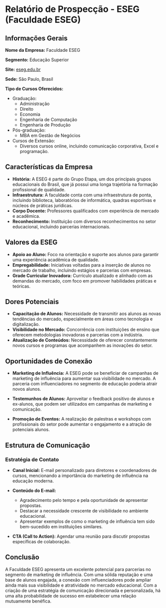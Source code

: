 # Relatório de Prospecção - ESEG (Faculdade ESEG)

## Informações Gerais

**Nome da Empresa:** Faculdade ESEG

**Segmento:** Educação Superior

**Site:** [eseg.edu.br](http://eseg.edu.br/home)

**Sede:** São Paulo, Brasil

**Tipo de Cursos Oferecidos:**
- Graduação:
  - Administração
  - Direito
  - Economia
  - Engenharia de Computação
  - Engenharia de Produção
- Pós-graduação:
  - MBA em Gestão de Negócios
- Cursos de Extensão:
  - Diversos cursos online, incluindo comunicação corporativa, Excel e programação.

## Características da Empresa

- **História:** A ESEG é parte do Grupo Etapa, um dos principais grupos educacionais do Brasil, que já possui uma longa trajetória na formação profissional de qualidade.
- **Infraestrutura:** A faculdade conta com uma infraestrutura de ponta, incluindo biblioteca, laboratórios de informática, quadras esportivas e núcleos de práticas jurídicas.
- **Corpo Docente:** Professores qualificados com experiência de mercado e acadêmica.
- **Reconhecimento:** Instituição com diversos reconhecimentos no setor educacional, incluindo parcerias internacionais.

## Valores da ESEG

- **Apoio ao Aluno:** Foco na orientação e suporte aos alunos para garantir uma experiência acadêmica de qualidade.
- **Empregabilidade:** Iniciativas voltadas para a inserção de alunos no mercado de trabalho, incluindo estágios e parcerias com empresas.
- **Grade Curricular Inovadora:** Currículo atualizado e alinhado com as demandas do mercado, com foco em promover habilidades práticas e teóricas.

## Dores Potenciais

- **Capacitação de Alunos:** Necessidade de transmitir aos alunos as novas tendências do mercado, especialmente em áreas como tecnologia e digitalização.
- **Visibilidade no Mercado:** Concorrência com instituições de ensino que oferecem metodologias inovadoras e parcerias com a indústria.
- **Atualização de Conteúdos:** Necessidade de oferecer constantemente novos cursos e programas que acompanhem as inovações do setor.

## Oportunidades de Conexão

- **Marketing de Influência:** A ESEG pode se beneficiar de campanhas de marketing de influência para aumentar sua visibilidade no mercado. A parceria com influenciadores no segmento de educação poderia atrair novos alunos.
  
- **Testemunhos de Alunos:** Aproveitar o feedback positivo de alunos e ex-alunos, que podem ser utilizados em campanhas de marketing e comunicação.

- **Promoção de Eventos:** A realização de palestras e workshops com profissionais do setor pode aumentar o engajamento e a atração de potenciais alunos.

## Estrutura de Comunicação

### Estratégia de Contato

- **Canal Inicial:** E-mail personalizado para diretores e coordenadores de cursos, mencionando a importância do marketing de influência na educação moderna.

- **Conteúdo do E-mail:**
  - Agradecimento pelo tempo e pela oportunidade de apresentar propostas.
  - Destacar a necessidade crescente de visibilidade no ambiente educacional.
  - Apresentar exemplos de como o marketing de influência tem sido bem-sucedido em instituições similares.

- **CTA (Call to Action):** Agendar uma reunião para discutir propostas específicas de colaboração.

## Conclusão

A Faculdade ESEG apresenta um excelente potencial para parcerias no segmento de marketing de influência. Com uma sólida reputação e uma base de alunos engajada, a conexão com influenciadores pode ampliar ainda mais sua visibilidade e atratividade no mercado educacional. Com a criação de uma estratégia de comunicação direcionada e personalizada, há uma alta probabilidade de sucesso em estabelecer uma relação mutuamente benéfica.